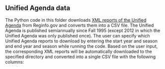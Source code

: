 ## Unified Agenda data

The Python code in this folder downloads [XML reports of the Unified Agenda](https://www.reginfo.gov/public/do/eAgendaXmlReport) from Reginfo.gov and converts them into a CSV file. The Unified Agenda is published semiannually since Fall 1995 (except 2012 in which the Unified Agenda was only published once). The user can specify which Unified Agenda reports to download by entering the start year and season and end year and season while running the code. Based on the user input, the corresponding XML reports will be automatically downloaded to the specified directory and converted into a single CSV file with the following columns:

